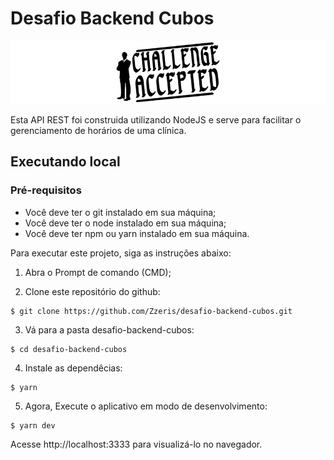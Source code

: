 # Desafio Backend Cubos

![Screenshot 1](screenshot.png)

Esta API REST foi construida utilizando NodeJS e serve para facilitar o gerenciamento de horários de uma clínica.

## Executando local

### Pré-requisitos

* Você deve ter o git instalado em sua máquina;
* Você deve ter o node instalado em sua máquina;
* Você deve ter npm ou yarn instalado em sua máquina.

Para executar este projeto, siga as instruções abaixo:

1. Abra o Prompt de comando (CMD);

2. Clone este repositório do github:

```
$ git clone https://github.com/Zzeris/desafio-backend-cubos.git
```

3. Vá para a pasta desafio-backend-cubos:

```
$ cd desafio-backend-cubos
```

4. Instale as dependêcias:

```
$ yarn
```

5. Agora, Execute o aplicativo em modo de desenvolvimento:

```
$ yarn dev
```

Acesse http://localhost:3333 para visualizá-lo no navegador.

